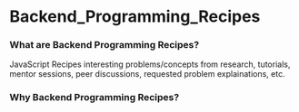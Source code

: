 # Backend_Programming_Recipes

### What are Backend Programming Recipes?
JavaScript Recipes interesting problems/concepts from research, tutorials, mentor sessions, peer discussions, requested problem explainations, etc.

### Why Backend Programming Recipes?


